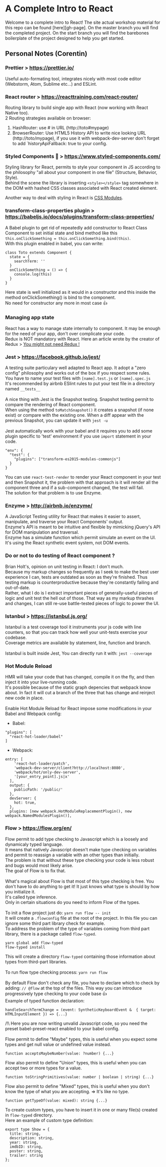 # A Complete Intro to React

Welcome to a complete intro to React! The site actual workshop material for this repo can be found [here][gh-page]. On the master branch you will find the completed project. On the start branch you will find the barebones boilerplate of the project designed to help you get started.

## Personal Notes (Corentin)

### Prettier > <https://prettier.io/>
Useful auto-formating tool, integrates nicely with most code editor (Webstorm, Atom, Sublime etc...) and ESLint.

### React router > <https://reacttraining.com/react-router/>
Routing library to build single app with React (now working with React Native too).\
2 Routing strategies available on browser:
 1. HashRouter: use # in URL (http://toto#mypage)
 2. BrowserRouter: Use HTML5 History API to write nice looking URL (http://toto/mypage), if you use it with webpack-dev-server don't forget to add `historyApiFallback: true to your config.

### Styled Components 💅 > <https://www.styled-components.com/>
Styling library for React, permits to style your component in JS according to the philosophy "all about your component in one file" (Structure, Behavior, Style).\
Behind the scene the library is inserting `<style></style>` tag somewhere in the DOM with hashed CSS classes associated with React created element.

Another way to deal with styling in React is [CSS Modules](https://github.com/gajus/react-css-modules).

### transform-class-properties plugin > <https://babeljs.io/docs/plugins/transform-class-properties/>
A Babel plugin to get rid of repeatedly add constructor to React Class Component to set initial state and bind method like this `this.onClickSomething = this.onClickSomething.bind(this)`.\
With this plugin enabled in babel, you can write:
```
class Toto extends Component {
  state = {
    searchTerm: ''
  }
  onClickSomething = () => {
    console.log(this)
  }
}
```
Here state is well initialized as it would in a constructor and this inside the method onClickSomething() is bind to the component.\
No need for constructor any more in most case 👍

### Managing app state
React has a way to manage state internally to component. It may be enough for the need of your app, don't over complicate your code.\
Redux is NOT mandatory with React. Here an article wrote by the creator of Redux > [You might not need Redux !](https://medium.com/@dan_abramov/you-might-not-need-redux-be46360cf367)

### Jest > <https://facebook.github.io/jest/>
A testing suite particulary well adapted to React app. It adopt a "zero config" philosophy and works out of the box if you respect some rules.\
You have to name your test files with `[name].test.js` or `[name].spec.js`\
It's recommended by airbnb ESlint rules to put your test file in a directory named `__tests__`\
\
A nice thing with Jest is the Snapshot testing. Snapshot testing permit to compare the rendering of React component.\
When using the method `toMatchSnapshot()` it creates a snapshot (if none exist) or compare with the existing one.
When a diff appear with the previous Snapshot, you can update it with `jest -u`\
\
Jest automatically work with your babel and it requires you to add some plugin specific to 'test' environment if you use `import` statement in your code.
```
"env": {
  "test": {
    "plugins": ["transform-es2015-modules-commonjs"]
  }
}
```
You can use `react-test-render` to render your React component in your test and then Snapshot it, the problem with that approach is it will render all the component three and if a sub-component changed, the test will fail.\
The solution for that problem is to use Enzyme.

### Enzyme > <http://airbnb.io/enzyme/>
A JavaScript Testing utility for React that makes it easier to assert, manipulate, and traverse your React Components' output.\
Enzyme's API is meant to be intuitive and flexible by mimicking jQuery's API for DOM manipulation and traversal.\
Enzyme has a simulate function which permit simulate an event on the UI. It's using the React synthetic event system, not DOM events.

### Do or not to do testing of React component ?
Brian Holt's, opinion on unit testing in React: I don't much.\
Because my markup changes so frequently as I seek to make the best user experience I can, tests are outdated as soon as they're finished. Thus testing markup is counterproductive because they're constantly failing and out-of-date.\
Rather, what I do is I extract important pieces of generally-useful pieces of logic and unit test the hell out of those. That way as my markup thrashes and changes, I can still re-use battle-tested pieces of logic to power the UI.

### Istanbul > <https://istanbul.js.org/>
Istanbul is a test coverage tool it instruments your js code with line counters, so that you can track how well your unit-tests exercise your codebase.\
Coverage metrics are available by statement, line, function and branch.\
\
Istanbul is built inside Jest, You can directly run it with: `jest --coverage`

### Hot Module Reload
HMR will take your code that has changed, compile it on the fly, and then inject it into your live-running code.\
It's possible because of the static graph depencies that webpack know about. In fact it will cut a branch of the three that has change and reinject new code in place.\
\
Enable Hot Module Reload for React impose some modifications in your Babel and Webpack config:
 - Babel:
 ```
 "plugins": [
   "react-hot-loader/babel"
 ]
 ```
 - Webpack:
 ```
 entry: [
     'react-hot-loader/patch',
     'webpack-dev-server/client?http://localhost:8080',
     'webpack/hot/only-dev-server',
     '[your_entry_point].js|x'
   ],
   output: {
     publicPath: '/public/'
   },
   devServer: {
     hot: true,
   },
   plugins: [new webpack.HotModuleReplacementPlugin(), new webpack.NamedModulesPlugin()],
 ```

### Flow > <https://flow.org/en/>
Flow permit to add type checking to Javascript which is a loosely and dynamicaly typed language.\
It means that natively Javascript doesn't make type checking on variables and permit to reassign a variable with an other types than initially.\
The problem is that without these type checking your code is less robust and bugs would most likely arise.\
The goal of Flow is to fix that.\
\
What's magical about Flow is that most of this type checking is free. You don't have to do anything to get it! It just knows what type is should by how you initialize it.\
It's called type inference.\
Only in certain situations do you need to inform Flow of the types.\
\
To init a flow project just do: `yarn run flow -- init`\
It will create a `.flowconfig` file at the root of the project. In this file you can ignore some third part library check for example.
\
To address the problem of the type of variables coming from third part library, there is a package called `flow-typed`.
```
yarn global add flow-typed
flow-typed install
```
This will create a directory `flow-typed` containing those information about types from third-part libraries.\
\
To run flow type checking process: `yarn run flow`\
\
By default Flow don't check any file, you have to declare which to check by adding: `// @flow` at the top of the files. This way you can introduce progressively type checking to your code base 👍
\
Example of typed function declaration:
```
handleSearchTermChange = (event: SyntheticKeyboardEvent &  { target: HTMLInputElement }) => {...}
```
/!\ Here you are now writing unvalid Javascript code, so you need the preset babel-preset-react enabled to your babel config.\
\
Flow permit to define "Maybe" types, this is useful when you expect some types and get null value or undefined value instead.
```
function acceptsMaybeNumber(value: ?number) {...}
```
Flow also permit to define "Union" types, this is useful when you can accept two or more types for a value.
```
function toStringPrimitives(value: number | boolean | string) {...}
```
Flow also permit to define "Mixed" types, this is useful when you don't know the type of what you are accepting. => It's like no type.
```
function getTypeOf(value: mixed): string {...}
```
To create custom types, you have to insert it in one or many file(s) created in `flow-typed` directory.\
Here an example of custom type definition:
```
export type Show = {
  title: string,
  description: string,
  year: string,
  imdbID: string,
  poster: string,
  trailer: string
};
```
